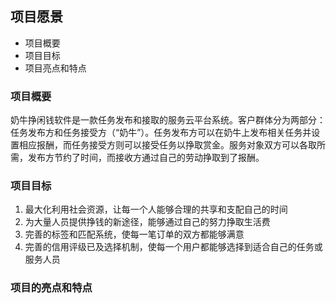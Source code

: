 ## 项目愿景

- 项目概要
- 项目目标
- 项目亮点和特点

### 项目概要
奶牛挣闲钱软件是一款任务发布和接取的服务云平台系统。客户群体分为两部分：任务发布方和任务接受方（“奶牛”）。任务发布方可以在奶牛上发布相关任务并设置相应报酬，而任务接受方则可以接受任务以挣取赏金。服务对象双方可以各取所需，发布方节约了时间，而接收方通过自己的劳动挣取到了报酬。

### 项目目标
1. 最大化利用社会资源，让每一个人能够合理的共享和支配自己的时间
2. 为大量人员提供挣钱的新途径，能够通过自己的努力挣取生活费
3. 完善的标签和匹配系统，使每一笔订单的双方都能够满意
4. 完善的信用评级已及选择机制，使每一个用户都能够选择到适合自己的任务或服务人员

### 项目的亮点和特点
